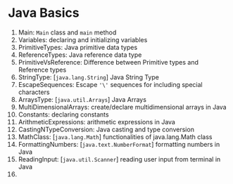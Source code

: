 # Java Basics 

1. Main: `Main` class and `main` method
2. Variables: declaring and initializing variables
3. PrimitiveTypes: Java primitive data types
4. ReferenceTypes: Java reference data type
5. PrimitiveVsReference: Difference between Primitive types and Reference types
6. StringType: [`java.lang.String`] Java String Type
7. EscapeSequences: Escape `'\'` sequences for including special characters
8. ArraysType: [`java.util.Arrays`] Java Arrays
9. MultiDimensionalArrays: create/declare multidimensional arrays in Java
10. Constants: declaring constants
11. ArithmeticExpressions: arithmetic expressions in Java
12. CastingNTypeConversion: Java casting and type conversion
13. MathClass: [`java.lang.Math`] functionalities of java.lang.Math class
14. FormattingNumbers: [`java.text.NumberFormat`] formatting numbers in Java
15. ReadingInput: [`java.util.Scanner`] reading user input from terminal in Java
16. 